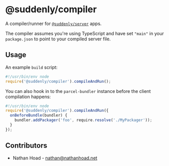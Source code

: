 # @suddenly/compiler

A compiler/runner for [`@suddenly/server`](https://www.npmjs.com/package/@suddenly/server) apps.

The compiler assumes you're using TypeScript and have set `"main"` in your `package.json` to point to your compiled server file.

## Usage

An example `build` script:

```js
#!/usr/bin/env node
require('@suddenly/compiler').compileAndRun();
```

You can also hook in to the `parcel-bundler` instance before the client compilation happens:

```js
#!/usr/bin/env node
require('@suddenly/compiler').compileAndRun({
  onBeforeBundle(bundler) {
    bundler.addPackager('foo', require.resolve('./MyPackager'));
  }
});
```

## Contributors

- Nathan Hoad - [nathan@nathanhoad.net](mailto:nathan@nathanhoad.net)
